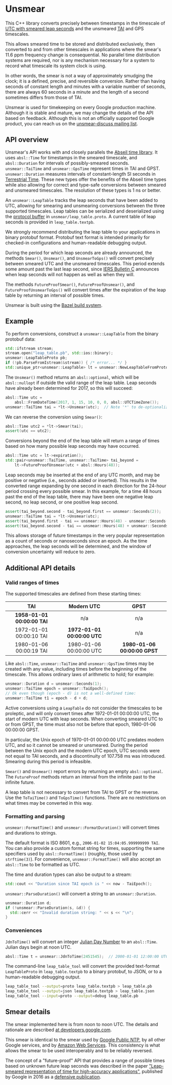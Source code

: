# Unsmear

This C++ library converts precisely between timestamps in the timescale of
[UTC with smeared leap seconds](https://developers.google.com/time/smear) and
the unsmeared [TAI](https://en.wikipedia.org/wiki/International_Atomic_Time) and
GPS timescales.

This allows smeared time to be stored and distributed exclusively, then
converted to and from other timescales in applications where the smear's 11.6
ppm frequency change is consequential. No parallel time distribution systems are
required, nor is any mechanism necessary for a system to record what timescale
its system clock is using.

In other words, the smear is not a way of approximately smudging the clock; it
is a defined, precise, and reversible conversion. Rather than having seconds of
constant length and minutes with a variable number of seconds, there are always
60 seconds in a minute and the length of a second sometimes differs from those
of TAI.

Unsmear is used for timekeeping on every Google production machine. Although it
is stable and mature, we may change the details of the API based on feedback.
Although this is not an officially supported Google product, you can reach us on
the
[unsmear-discuss mailing list](https://groups.google.com/forum/#!forum/unsmear-discuss).

## API overview

Unsmear's API works with and closely parallels the
[Abseil time library](https://github.com/abseil/abseil-cpp/blob/master/absl/time/time.h).
It uses `absl::Time` for timestamps in the smeared timescale, and
`absl::Duration` for intervals of possibly-smeared seconds. `unsmear::TaiTime`
and `unsmear::GpsTime` represent times in TAI and GPST. `unsmear::Duration`
measures intervals of constant-length SI seconds in
[Terrestrial Time](https://en.wikipedia.org/wiki/Terrestrial_Time). These new
types offer the benefits of the Abseil time types while also allowing for
correct and type-safe conversions between smeared and unsmeared timescales. The
resolution of these types is 1 ns or better.

An `unsmear::LeapTable` tracks the leap seconds that have been added to UTC,
allowing for smearing and unsmearing conversions between the three supported
timescales. Leap tables can be serialized and deserialized using the
[protocol buffer](https://developers.google.com/protocol-buffers/) in
`unsmear/leap_table.proto`. A current table of leap seconds is provided in
`leap_table.textpb`.

We strongly recommend distributing the leap table to your applications in binary
protobuf format. Protobuf text format is intended primarily for checked-in
configurations and human-readable debugging output.

During the period for which leap seconds are already announced, the methods
`Smear()`, `Unsmear()`, and `UnsmearToGps()` will convert precisely between
smeared UTC and the unsmeared timescales. This period extends some amount past
the last leap second, since
[IERS Bulletin C](https://www.iers.org/IERS/EN/Publications/Bulletins/bulletins.html)
announces when leap seconds will not happen as well as when they will.

The methods `FutureProofSmear()`, `FutureProofUnsmear()`, and
`FutureProofUnsmearToGps()` will convert times after the expiration of the leap
table by returning an interval of possible times.

Unsmear is built using the
[Bazel build system](https://docs.bazel.build/versions/master/getting-started.html).

## Example

To perform conversions, construct a `unsmear::LeapTable` from the binary
protobuf data:

```c++
std::ifstream stream;
stream.open("leap_table.pb", std::ios::binary);
unsmear::LeapTableProto pb;
if (!pb.ParseFromIstream(&stream)) { /* error... */ }
std::unique_ptr<unsmear::LeapTable> lt = unsmear::NewLeapTableFromProto(pb);
```

The `Unsmear()` method returns an `absl::optional`, which will be
`absl::nullopt` if outside the valid range of the leap table. Leap seconds have
already been determined for 2017, so this will succeed:

```c++
absl::Time utc =
    absl::FromDateTime(2017, 1, 15, 10, 0, 0, absl::UTCTimeZone());
unsmear::TaiTime tai = *lt->Unsmear(utc);  // Note '*' to de-optionalize.
```

We can reverse the conversion using `Smear()`:

```c++
absl::Time utc2 = *lt->Smear(tai);
assert(utc == utc2);
```

Conversions beyond the end of the leap table will return a range of times based
on how many possible leap seconds may have occurred.

```c++
absl::Time utc = lt->expiration();
std::pair<unsmear::TaiTime, unsmear::TaiTime> tai_beyond =
    lt->FutureProofUnsmear(utc + absl::Hours(48));
```

Leap seconds may be inserted at the end of any UTC month, and may be positive or
negative (i.e., seconds added or inserted). This results in the converted range
expanding by one second in each direction for the 24-hour period crossing every
possible smear. In this example, for a time 48 hours past the end of the leap
table, there may have been one negative leap second, no leap second, or one
positive leap second.

```c++
assert(tai_beyond.second - tai_beyond.first == unsmear::Seconds(2));
unsmear::TaiTime tai = *lt->Unsmear(utc);
assert(tai_beyond.first - tai == unsmear::Hours(48) - unsmear::Seconds(1));
assert(tai_beyond.second - tai == unsmear::Hours(48) + unsmear::Seconds(1));
```

This allows storage of future timestamps in the very popular representation as a
count of seconds or nanoseconds since an epoch. As the time approaches, the leap
seconds will be determined, and the window of conversion uncertainty will reduce
to zero.

## Additional API details

### Valid ranges of times

The supported timescales are defined from these starting times:

<!-- mdformat off(don't wrap to multi-line table) -->
| TAI                     | Modern UTC              | GPST                     |
| :---------------------: | :---------------------: | :----------------------: |
| **1958-01-01 00:00:00 TAI** | n/a | n/a |
| 1972-01-01 00:00:10 TAI | **1972-01-01 00:00:00 UTC** | n/a |
| 1980-01-06 00:00:19 TAI | 1980-01-06 00:00:00 UTC | **1980-01-06 00:00:00 GPST** |
<!-- mdformat on -->

Like `absl::Time`, `unsmear::TaiTime` and `unsmear::GpsTime` times may be
created with any value, including times before the beginning of the timescale.
This allows ordinary laws of arithmetic to hold; for example:

```c++
unsmear::Duration d = unsmear::Seconds(1);
unsmear::TaiTime epoch = unsmear::TaiEpoch();
// Ok even though (epoch - d) is not a well-defined time:
unsmear::TaiTime t1 = epoch - d + d;
```

Active conversions using a `LeapTable` do not consider the timescales to be
proleptic, and will only convert times after 1972-01-01 00:00:00 UTC, the start
of modern UTC with leap seconds. When converting smeared UTC to or from GPST,
the time must also not be before that epoch, 1980-01-06 00:00:00 GPST.

In particular, the Unix epoch of 1970-01-01 00:00:00 UTC predates modern UTC,
and so it cannot be smeared or unsmeared. During the period between the Unix
epoch and the modern UTC epoch, UTC seconds were not equal to TAI seconds, and a
discontinuity of 107.758 ms was introduced. Smearing during this period is
infeasible.

`Smear()` and `Unsmear()` report errors by returning an empty `absl::optional`.
The `FutureProof` methods return an interval from the infinite past to the
infinite future.

A leap table is not necessary to convert from TAI to GPST or the reverse. Use
the `ToTaiTime()` and `ToGpsTime()` functions. There are no restrictions on what
times may be converted in this way.

### Formatting and parsing

`unsmear::FormatTime()` and `unsmear::FormatDuration()` will convert times and
durations to strings.

The default format is ISO 8601, e.g., `2006-01-02 15:04:05.999999999 TAI`. You
can also provide a custom format string for times, supporting the same
specifiers used by `absl::FormatTime()` (roughly, those used by `strftime(3)`).
For convenience, `unsmear::FormatTime()` will also accept an `absl::Time` to be
formatted as UTC.

The time and duration types can also be output to a stream:

```c++
std::cout << "Duration since TAI epoch is " << now - TaiEpoch();
```

`unsmear::ParseDuration()` will convert a string to an `unsmear::Duration`.

```c++
unsmear::Duration d;
if (!unsmear::ParseDuration(s, &d)) {
  std::cerr << "Invalid duration string: " << s << "\n";
}
```

### Conveniences

`JdnToTime()` will convert an integer
[Julian Day Number](https://en.wikipedia.org/wiki/Julian_day) to an
`absl::Time`. Julian days begin at noon UTC.

```c++
absl::Time t = unsmear::JdnToTime(2451545);  // 2000-01-01 12:00:00 UTC
```

The command-line `leap_table_tool` will convert the provided text-format
`LeapTableProto` in `leap_table.textpb` to a binary protobuf, to JSON, or to a
human-readable debugging output.

```sh
leap_table_tool --output=proto leap_table.textpb > leap_table.pb
leap_table_tool --output=json leap_table.textpb > leap_table.json
leap_table_tool --input=proto --output=debug leap_table.pb
```

## Smear details

The smear implemented here is from noon to noon UTC. The details and rationale
are described
[at developers.google.com](https://developers.google.com/time/smear).

This smear is identical to the smear used by
[Google Public NTP](https://developers.google.com/time/guides), by all other
Google services, and by
[Amazon Web Services](https://aws.amazon.com/blogs/aws/look-before-you-leap-the-coming-leap-second-and-aws/).
This consistency is what allows the smear to be used interoperably and to be
reliably reversed.

The concept of a "future-proof" API that provides a range of possible times
based on unknown future leap seconds was described in the paper
["Leap-smeared representation of time for high-accuracy applications"](https://www.tdcommons.org/dpubs_series/339/),
published by Google in 2016 as a
[defensive publication](https://en.wikipedia.org/wiki/Defensive_publication).
